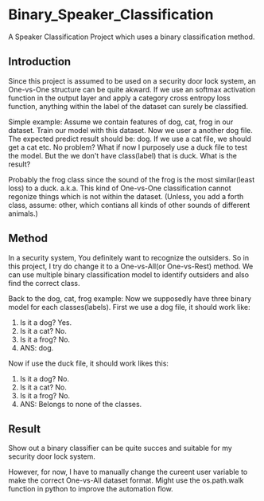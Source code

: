 # Binary_Speaker_Classification
A Speaker Classification Project which uses a binary classification method.

## Introduction
Since this project is assumed to be used on a security door lock system, an One-vs-One structure can be quite akward.
If we use an softmax activation function in the output layer and apply a category cross entropy loss function, anything within the label of the dataset can surely be classified.

Simple example: 
Assume we contain features of dog, cat, frog in our dataset. Train our model with this dataset. Now we user a another dog file. The expected predict result should be: dog. If we use a cat file, we should get a cat etc. No problem?
What if now I purposely use a duck file to test the model. But the we don't have class(label) that is duck. What is the result?

Probably the frog class since the sound of the frog is the most similar(least loss) to a duck. a.k.a. This kind of One-vs-One classification cannot regonize things which is not within the dataset.
(Unless, you add a forth class, assume: other, which contians all kinds of other sounds of different animals.)

## Method
In a security system, You definitely want to recognize the outsiders. So in this project, I try do change it to a One-vs-All(or One-vs-Rest) method.
We can use multiple binary classification model to identify outsiders and also find the correct class.

Back to the dog, cat, frog example:
Now we supposedly have three binary model for each classes(labels). First we use a dog file, it should work like:
1. Is it a dog? Yes.
2. Is it a cat? No.
3. Is it a frog? No. 
4. ANS: dog.

Now if use the duck file, it should work likes this:
1. Is it a dog? No. 
2. Is it a cat? No.
3. Is it a frog? No. 
4. ANS: Belongs to none of the classes.

## Result
Show out a binary classifier can be quite succes and suitable for my security door lock system. 

However, for now, I have to manually change the cureent user variable to make the correct One-vs-All dataset format. Might use the os.path.walk function in python to improve the automation flow.
